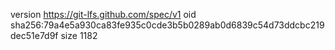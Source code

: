 version https://git-lfs.github.com/spec/v1
oid sha256:79a4e5a930ca83fe935c0cde3b5b0289ab0d6839c54d73ddcbc219dec51e7d9f
size 1182
